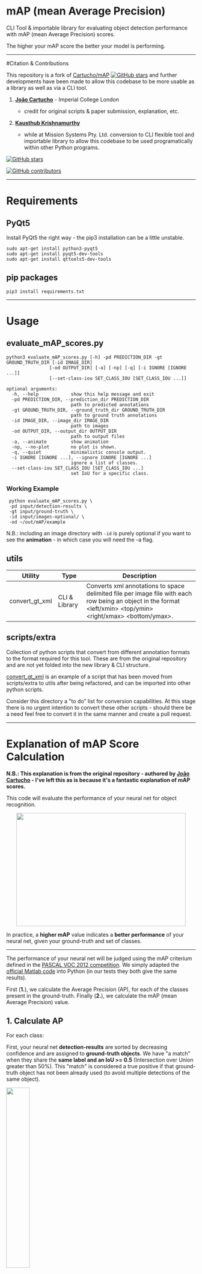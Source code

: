 # mAP (mean Average Precision)

CLI Tool & importable library for evaluating object detection performance with mAP (mean Average Precision) scores.

The higher your mAP score the better your model is performing.

--- 
#Citation & Contributions

This repository is a fork of [Cartucho/mAP](https://github.com/Cartucho/mAP) [![GitHub stars](https://img.shields.io/github/stars/Cartucho/mAP.svg?style=social&label=Stars)](https://github.com/Cartucho/mAP) and further developments have been made to allow this codebase to be more usable as a library as well as via a CLI tool.

1. [**João Cartucho**](https://github.com/Cartucho) - Imperial College London
    - credit for original scripts & paper submission, explanation, etc.

2. [**Kausthub Krishnamurthy**](https://github.com/KausthubK)
    - while at Mission Systems Pty. Ltd. conversion to CLI flexible tool and importable library to allow this codebase to be used programatically within other Python programs.

[![GitHub stars](https://img.shields.io/github/stars/mission-systems-pty-ltd/mAP.svg?style=social&label=Stars)](https://github.com/mission-systems-pty-ltd/mAP)

[![GitHub contributors](https://img.shields.io/github/contributors/mission-systems-pty-ltd/mAP.svg)](https://github.com/mission-systems-pty-ltd/mAP/graphs/contributors)

---

# Requirements

## PyQt5
Install PyQt5 the right way - the pip3 installation can be a little unstable.
```
sudo apt-get install python3-pyqt5  
sudo apt-get install pyqt5-dev-tools
sudo apt-get install qttools5-dev-tools
```

## pip packages
```
pip3 install requirements.txt
```


---

# Usage

## evaluate_mAP_scores.py

```
python3 evaluate_mAP_scores.py [-h] -pd PREDICTION_DIR -gt GROUND_TRUTH_DIR [-id IMAGE_DIR]
                [-od OUTPUT_DIR] [-a] [-np] [-q] [-i IGNORE [IGNORE ...]]
                [--set-class-iou SET_CLASS_IOU [SET_CLASS_IOU ...]]

optional arguments:
  -h, --help            show this help message and exit
  -pd PREDICTION_DIR, --prediction_dir PREDICTION_DIR
                        path to predicted annotations
  -gt GROUND_TRUTH_DIR, --ground_truth_dir GROUND_TRUTH_DIR
                        path to ground truth annotations
  -id IMAGE_DIR, --image_dir IMAGE_DIR
                        path to images
  -od OUTPUT_DIR, --output_dir OUTPUT_DIR
                        path to output files
  -a, --animate         show animation
  -np, --no-plot        no plot is shown.
  -q, --quiet           minimalistic console output.
  -i IGNORE [IGNORE ...], --ignore IGNORE [IGNORE ...]
                        ignore a list of classes.
  --set-class-iou SET_CLASS_IOU [SET_CLASS_IOU ...]
                        set IoU for a specific class.
```

### Working Example
```
 python evaluate_mAP_scores.py \
 -pd input/detection-results \
 -gt input/ground-truth \
 -id input/images-optional/ \
 -od ~/out/mAP/example
```
N.B.: including an image directory with ```-id``` is purely optional if you want to see the **animation** - in which case you will need the -a flag.


## utils
| Utility | Type | Description |
| ------- | ------- | ------- |
| convert_gt_xml | CLI & Library | Converts xml annotations to space delimited file per image file with each row being an object in the format <class> <left/xmin> <top/ymin> <right/xmax> <bottom/ymax>.|

## scripts/extra
Collection of python scripts that convert from different annotation formats to the format required for this tool.
These are from the original repository and are not yet folded into the new library & CLI structure.

[convert_gt_xml](utils/convert_gt_xml.py) is an example of a script that has been moved from scripts/extra to utils after being refactored, and can be imported into other python scripts.

Consider this directory a "to do" list for conversion capabilities. At this stage there is no urgent intention to convert these other scripts - should there be a need feel free to convert it in the same manner and create a pull request. 

---

# Explanation of mAP Score Calculation

**N.B.: This explanation is from the original repository - authored by  [João Cartucho](https://github.com/Cartucho) - I've left this as is because it's a fantastic explanation of mAP scores.**

This code will evaluate the performance of your neural net for object recognition.

<p align="center">
  <img src="https://user-images.githubusercontent.com/15831541/37559643-6738bcc8-2a21-11e8-8a07-ed836f19c5d9.gif" width="450" height="300" />
</p>

In practice, a **higher mAP** value indicates a **better performance** of your neural net, given your ground-truth and set of classes.

---

The performance of your neural net will be judged using the mAP criterium defined in the [PASCAL VOC 2012 competition](http://host.robots.ox.ac.uk/pascal/VOC/voc2012/). We simply adapted the [official Matlab code](http://host.robots.ox.ac.uk/pascal/VOC/voc2012/#devkit) into Python (in our tests they both give the same results).

First (**1.**), we calculate the Average Precision (AP), for each of the classes present in the ground-truth. Finally (**2.**), we calculate the mAP (mean Average Precision) value.

## 1. Calculate AP

For each class:

First, your neural net **detection-results** are sorted by decreasing confidence and are assigned to **ground-truth objects**. We have "a match" when they share the **same label and an IoU >= 0.5** (Intersection over Union greater than 50%). This "match" is considered a true positive if that ground-truth object has not been already used (to avoid multiple detections of the same object). 

<img src="https://user-images.githubusercontent.com/15831541/37725175-45b9e1a6-2d2a-11e8-8c15-2fb4d716ca9a.png" width="35%" height="35%" />

Using this criterium, we calculate the precision/recall curve. E.g:

<img src="https://user-images.githubusercontent.com/15831541/43008995-64dd53ce-8c34-11e8-8a2c-4567b1311910.png" width="45%" height="45%" />

Then we compute a version of the measured precision/recall curve with **precision monotonically decreasing** (shown in light red), by setting the precision for recall `r` to the maximum precision obtained for any recall `r' > r`.

Finally, we compute the AP as the **area under this curve** (shown in light blue) by numerical integration.
No approximation is involved since the curve is piecewise constant.


## 2. Calculate mAP

We calculate the mean of all the AP's, resulting in an mAP value from 0 to 100%. E.g:

<img src="https://user-images.githubusercontent.com/15831541/38933241-5f9556ae-4310-11e8-9d47-cb205f9b103b.png"/>

<img src="https://user-images.githubusercontent.com/15831541/38933180-366b6fca-4310-11e8-99b9-17ad4b159b86.png" />

---

# Annotation Format
**This section is an excerpt from the original.**

In the [scripts/extra](https://github.com/Cartucho/mAP/tree/master/scripts/extra) folder you can find additional scripts to convert **PASCAL VOC**, **darkflow** and **YOLO** files into the required format.

## Create the ground-truth files

- Create a separate ground-truth text file for each image.
- Use **matching names** for the files (e.g. image: "image_1.jpg", ground-truth: "image_1.txt").
- In these files, each line should be in the following format:
    ```
    <class_name> <left> <top> <right> <bottom> [<difficult>]
    ```
- The `difficult` parameter is optional, use it if you want the calculation to ignore a specific detection.
- E.g. "image_1.txt":
    ```
    tvmonitor 2 10 173 238
    book 439 157 556 241
    book 437 246 518 351 difficult
    pottedplant 272 190 316 259
    ```

## Create the detection-results files

- Create a separate detection-results text file for each image.
- Use **matching names** for the files (e.g. image: "image_1.jpg", detection-results: "image_1.txt").
- In these files, each line should be in the following format:
    ```
    <class_name> <confidence> <left> <top> <right> <bottom>
    ```
- E.g. "image_1.txt":
    ```
    tvmonitor 0.471781 0 13 174 244
    cup 0.414941 274 226 301 265
    book 0.460851 429 219 528 247
    chair 0.292345 0 199 88 436
    book 0.269833 433 260 506 336
    ```


---
